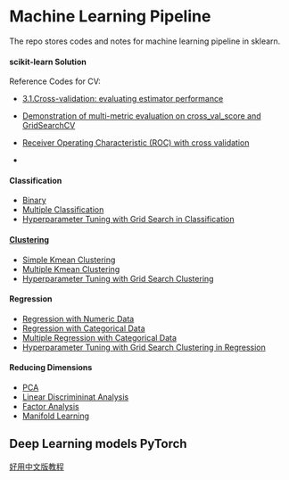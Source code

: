 # Machine Learning Pipeline 

The repo stores codes and notes for machine learning pipeline in sklearn.

#### scikit-learn Solution 

Reference Codes for CV: 
- [3.1.Cross-validation: evaluating estimator performance](https://scikit-learn.org/stable/modules/cross_validation.html#cross-validation)

- [Demonstration of multi-metric evaluation on cross_val_score and GridSearchCV](https://scikit-learn.org/stable/auto_examples/model_selection/plot_multi_metric_evaluation.html#sphx-glr-auto-examples-model-selection-plot-multi-metric-evaluation-py)

- [Receiver Operating Characteristic (ROC) with cross validation](https://scikit-learn.org/stable/auto_examples/model_selection/plot_roc_crossval.html#sphx-glr-auto-examples-model-selection-plot-roc-crossval-py)
- 


#### Classification
- [Binary](https://github.com/yl17124/ml_note/blob/main/Classification/02-BinaryClassification_LogisticRegression_Titanic.ipynb)
- [Multiple Classification](https://github.com/yl17124/ml_note/blob/main/Classification/03-MultipleClassificationModels_Titanic.ipynb)
- [Hyperparameter Tuning with Grid Search in Classification](https://github.com/yl17124/ml_note/blob/main/Classification/04-HyperparameterTuningWithGridSearch.ipynb)

#### [Clustering](https://github.com/yl17124/ml_note/tree/main/Clustering)
- [Simple Kmean Clustering](https://github.com/yl17124/ml_note/blob/main/scikit-learn/Clustering/01-SimpleKMeansClustering_RandomData.ipynb)
- [Multiple Kmean Clustering](https://github.com/yl17124/ml_note/blob/main/scikit-learn/Clustering/03-MultipleClusteringModels_Iris.ipynb)
- [Hyperparameter Tuning with Grid Search Clustering](https://github.com/yl17124/ml_note/blob/main/scikit-learn/Clustering/04-HyperparameterTuning_Clustering_DriverDetails.ipynb)

#### Regression
- [Regression with Numeric Data](https://github.com/yl17124/ml_note/blob/main/scikit-learn/Regression/02-SimpleRegression_NumericValues_AutomobileMpg.ipynb)
- [Regression with Categorical Data](https://github.com/yl17124/ml_note/blob/main/scikit-learn/Regression/03-SimpleRegression_CategoricalValues_ExamScores.ipynb)
- [Multiple Regression with Categorical Data ](https://github.com/yl17124/ml_note/blob/main/Regression/04-MultipleRegressionModels_AutomobileMpg.ipynb)
- [Hyperparameter Tuning with Grid Search Clustering in Regression](https://github.com/yl17124/ml_note/blob/main/Regression/scikit-learn/05-HyperparameterTuningWithGridSearch.ipynb)

#### Reducing Dimensions
- [PCA](https://github.com/yl17124/ml_note/blob/main/scikit-learn/Reducing%20Dimensions/05_PCA_Regression.ipynb)
- [Linear Discrimininat Analysis](https://github.com/yl17124/ml_note/blob/main/scikit-learn/Reducing%20Dimensions/07_LinearDiscriminantAnalysis.ipynb)
- [Factor Analysis](https://github.com/yl17124/ml_note/blob/main/scikit-learn/Reducing%20Dimensions/08_FactorAnalysis_Classification.ipynb)
- [Manifold Learning](https://github.com/yl17124/ml_note/blob/main/scikit-learn/Reducing%20Dimensions/09_SCurve_ManifoldLearning.ipynb)


## Deep Learning models PyTorch
[好用中文版教程](https://pytorch.apachecn.org/docs/1.0/pytorch_with_examples.html)
